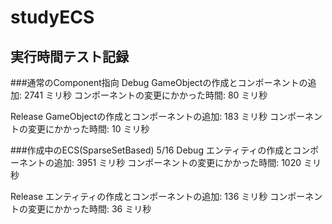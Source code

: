 # studyECS
## 実行時間テスト記録

###通常のComponent指向
Debug
GameObjectの作成とコンポーネントの追加: 2741 ミリ秒
コンポーネントの変更にかかった時間: 80 ミリ秒

Release
GameObjectの作成とコンポーネントの追加: 183 ミリ秒
コンポーネントの変更にかかった時間: 10 ミリ秒

###作成中のECS(SparseSetBased)
5/16
Debug
エンティティの作成とコンポーネントの追加: 3951 ミリ秒
コンポーネントの変更にかかった時間: 1020 ミリ秒

Release
エンティティの作成とコンポーネントの追加: 136 ミリ秒
コンポーネントの変更にかかった時間: 36 ミリ秒